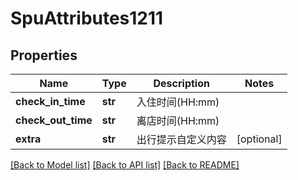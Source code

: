 # SpuAttributes1211

## Properties
Name | Type | Description | Notes
------------ | ------------- | ------------- | -------------
**check_in_time** | **str** | 入住时间(HH:mm) | 
**check_out_time** | **str** | 离店时间(HH:mm) | 
**extra** | **str** | 出行提示自定义内容 | [optional] 

[[Back to Model list]](../README.md#documentation-for-models) [[Back to API list]](../README.md#documentation-for-api-endpoints) [[Back to README]](../README.md)

